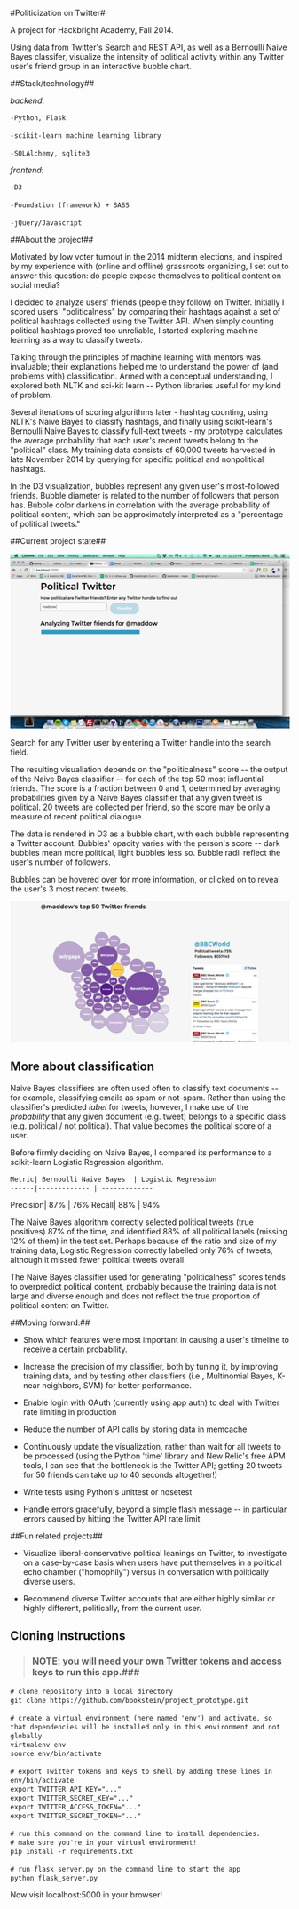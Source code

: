 #Politicization on Twitter#

A project for Hackbright Academy, Fall 2014.

Using data from Twitter's Search and REST API, as well as a Bernoulli Naive Bayes classifer, visualize the intensity of political activity within any Twitter user's friend group in an interactive bubble chart.

##Stack/technology##

_backend_:

    -Python, Flask

    -scikit-learn machine learning library

    -SQLAlchemy, sqlite3

_frontend_:

    -D3

    -Foundation (framework) + SASS

    -jQuery/Javascript

##About the project##

Motivated by low voter turnout in the 2014 midterm elections, and inspired by my experience with (online and offline) grassroots organizing, I set out to answer this question: do people expose themselves to political content on social media?

I decided to analyze users' friends (people they follow) on Twitter. Initially I scored users' "politicalness" by comparing their hashtags against a set of political hashtags collected using the Twitter API. When simply counting political hashtags proved too unreliable, I started exploring machine learning as a way to classify tweets.

Talking through the principles of machine learning with mentors was invaluable; their explanations helped me to understand the power of (and problems with) classification. Armed with a conceptual understanding, I explored both NLTK and sci-kit learn -- Python libraries useful for my kind of problem.

Several iterations of scoring algorithms later - hashtag counting, using NLTK's Naive Bayes to classify hashtags, and finally using scikit-learn's Bernoulli Naive Bayes to classify full-text tweets - my prototype calculates the average probability that each user's recent tweets belong to the "political" class. My training data consists of 60,000 tweets harvested in late November 2014 by querying for specific political and nonpolitical hashtags.

In the D3 visualization, bubbles represent any given user's most-followed friends. Bubble diameter is related to the number of followers that person has. Bubble color darkens in correlation with the average probability of political content, which can be approximately interpreted as a "percentage of political tweets."


##Current project state##

![ScreenShot](/static/images/scrn_cap0.png "Loading Data")

Search for any Twitter user by entering a Twitter handle into the search field.

The resulting visualiation depends on the "politicalness" score -- the output of the Naive Bayes classifier -- for each of the top 50 most influential friends. The score is a fraction between 0 and 1, determined by averaging probabilities given by a Naive Bayes classifier that any given tweet is political. 20 tweets are collected per friend, so the score may be only a measure of recent political dialogue.

The data is rendered in D3 as a bubble chart, with each bubble representing a Twitter account. Bubbles' opacity varies with the person's score -- dark bubbles mean more political, light bubbles less so. Bubble radii reflect the user's number of followers.

Bubbles can be hovered over for more information, or clicked on to reveal the user's 3 most recent tweets.

![ScreenShot](/static/images/scrn_cap3.png "On click")

## More about classification ##

Naive Bayes classifiers are often used often to classify text documents -- for example, classifying emails as spam or not-spam. Rather than using the classifier's predicted _label_ for tweets, however, I make use of the _probability_ that any given document (e.g. tweet) belongs to a specific class (e.g. political / not political). That value becomes the political score of a user.

Before firmly deciding on Naive Bayes, I compared its performance to a scikit-learn Logistic Regression algorithm.

    Metric| Bernoulli Naive Bayes  | Logistic Regression
    ------|------------- | -------------
 Precision| 87%          |  76%
    Recall| 88%          |  94%

The Naive Bayes algorithm correctly selected political tweets (true positives) 87% of the time, and identified 88% of all political labels (missing 12% of them) in the test set. Perhaps because of the ratio and size of my training data, Logistic Regression correctly labelled only 76% of tweets, although it missed fewer political tweets overall.

The Naive Bayes classifier used for generating "politicalness" scores tends to overpredict political content, probably because the training data is not large and diverse enough and does not reflect the true proportion of political content on Twitter.


##Moving forward:##

 - Show which features were most important in causing a user's timeline to receive a certain probability.

 - Increase the precision of my classifier, both by tuning it, by improving training data, and by testing other classifiers (i.e., Multinomial Bayes, K-near neighbors, SVM) for better performance.

 - Enable login with OAuth (currently using app auth) to deal with Twitter rate limiting in production

 - Reduce the number of API calls by storing data in memcache.

 - Continuously update the visualization, rather than wait for all tweets to be processed (using the Python 'time' library and New Relic's free APM tools, I can see that the bottleneck is the Twitter API; getting 20 tweets for 50 friends can take up to 40 seconds altogether!)

 - Write tests using Python's unittest or nosetest

 - Handle errors gracefully, beyond a simple flash message -- in particular errors caused by hitting the Twitter API rate limit

 ##Fun related projects##

  - Visualize liberal-conservative political leanings on Twitter, to investigate on a case-by-case basis when users have put themselves in a political echo chamber ("homophily") versus in conversation with politically diverse users.

 - Recommend diverse Twitter accounts that are either highly similar or highly different, politically, from the current user.


## Cloning Instructions ##

> ### NOTE: you will need your own Twitter tokens and access keys to run this app.###

    # clone repository into a local directory
    git clone https://github.com/bookstein/project_prototype.git

    # create a virtual environment (here named 'env') and activate, so that dependencies will be installed only in this environment and not globally
    virtualenv env
    source env/bin/activate

    # export Twitter tokens and keys to shell by adding these lines in env/bin/activate
    export TWITTER_API_KEY="..."
    export TWITTER_SECRET_KEY="..."
    export TWITTER_ACCESS_TOKEN="..."
    export TWITTER_SECRET_TOKEN="..."

    # run this command on the command line to install dependencies.
    # make sure you're in your virtual environment!
    pip install -r requirements.txt

    # run flask_server.py on the command line to start the app
    python flask_server.py

Now visit localhost:5000 in your browser!
